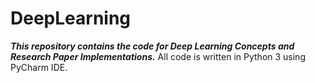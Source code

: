 # DeepLearning
***This repository contains the code for Deep Learning Concepts and Research Paper Implementations.***
All code is written in Python 3 using PyCharm IDE.
